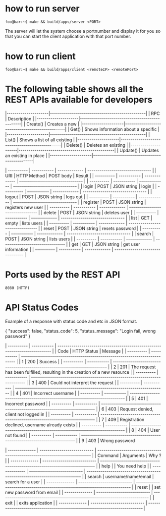 # how to run server
```console
foo@bar:~$ make && build/apps/server <PORT>
```
The server will let the system choose a portnumber and display it
for you so that you can start the client application with that port number.

# how to run client
```console
foo@bar:~$ make && build/apps/client <remoteIP> <remotePort>
```

# The following table shows all the REST APIs available for developers
|---------------------|------------------------------------------------|
|   RPC				  |			Description       					   |
|---------------------|------------------------------------------------|
|  Create<User>() |	Creates a new <Resource>  					   |
|---------------------|------------------------------------------------|
|  Get<userID>()    |	Shows information about a specific <Resource>  |
|---------------------|------------------------------------------------|
|  List()   |	Shows a list of all existing <Resources>	   |
|---------------------|------------------------------------------------|
|  Delete<Resource>() |	Deletes an existing <Resource>  			   |
|---------------------|------------------------------------------------|
|  Update<Resource>() |	Updates an existing <Resource> in place  	   |
|---------------------|------------------------------------------------|





| ---------- | ----------- | ------------- | -------------------------------- |
|    URI     | HTTP Method |   POST body   |     Result    			   		  |
| ---------- | ----------- | ------------- | -------------------------------- |
| ---------- | ----------- | ------------- | -------------------------------- |
| login      |    POST     | JSON string   |     login     			   		  |
| ---------- | ----------- | ------------- | -------------------------------- |
| logout     |    POST     | JSON string   |     logs out 			   		  |
| ---------- | ----------- | ------------- | -------------------------------- |
| register   |    POST     | JSON string   | registers new user		   	      |
| ---------- | ----------- | ------------- | -------------------------------- |
| delete     |    POST     | JSON string   | deletes user  			 		  |
| ---------- | ----------- | ------------- | -------------------------------- |
| list       |    GET      | empty         | lists users              		  |
| ---------- | ----------- | ------------- | -------------------------------- |
| reset      |    POST     | JSON string   | resets password			  	  |
| ---------- | ----------- | ------------- | -------------------------------- |
| search     |    POST     | JSON string   | lists users  			  		  |
| ---------- | ----------- | ------------- | -------------------------------- |
| get        |    GET      | JSON string   | get user information  	  		  |
| ---------- | ----------- | ------------- | -------------------------------- |


# Ports used by the REST API

	8080 (HTTP)



# API Status Codes

Example of a response with status code and etc in JSON format.

{
  "success": false,
  "status_code": 5,
  "status_message": "Login fail, wrong password"
}

| ---------- | ----------- | --------------------------------------------------------------------------- |
|    Code    | HTTP Status |   Message     								 								 |
| ---------- | ----------- | --------------------------------------------------------------------------- |
|    1       | 200         |   Success     								 								 |
| ---------- | ----------- | --------------------------------------------------------------------------- |
|    2       | 201         |  The request has been fulfilled, resulting in the creation of a new resource |
| ---------- | ----------- | --------------------------------------------------------------------------- |
|    3       | 400         |  Could not interpret the request      										 |
| ---------- | ----------- | --------------------------------------------------------------------------- |
|    4       | 401         |  Incorrect username 			 								 |
| ---------- | ----------- | --------------------------------------------------------------------------- |
|    5       | 401         |  Incorrect password      		 								 |
| ---------- | ----------- | --------------------------------------------------------------------------- |
|    6       | 403         |  Request denied, client not logged in     		 		  					 |
| ---------- | ----------- | --------------------------------------------------------------------------- |
|    7       | 409         |  Registration declined, username already exists   		  					 |
| ---------- | ----------- | --------------------------------------------------------------------------- |
|    8       | 404         |  User not found								   		  					 |
| ---------- | ----------- | --------------------------------------------------------------------------- |
|    9       | 403         |  Wrong password    



| -------------- | --------------------------- | --------------------------------------------------------------------------- |
|    Command     | Arguments   				   | Why ?         						 									 |
| -------------- | --------------------------- | --------------------------------------------------------------------------- |
|    help        | 			   				   | You need help								 								 |
| -------------- | --------------------------- | --------------------------------------------------------------------------- |
|    search      | 	username/name/email		   | search for a user							 								 |
| -------------- | --------------------------- | --------------------------------------------------------------------------- |
|    reset       | 							   | set new password from email				 								 |
| -------------- | --------------------------- | --------------------------------------------------------------------------- |
|    exit        | 							   | exits application							 								 |
| -------------- | --------------------------- | --------------------------------------------------------------------------- |
